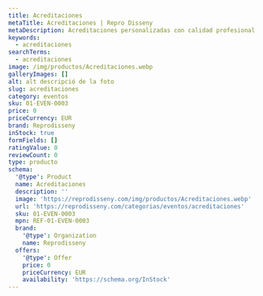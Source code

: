 ```yaml
---
title: Acreditaciones
metaTitle: Acreditaciones | Repro Disseny
metaDescription: Acreditaciones personalizadas con calidad profesional en Cataluña.
keywords:
  - acreditaciones
searchTerms:
  - acreditaciones
image: /img/productos/Acreditaciones.webp
galleryImages: []
alt: alt descripció de la foto
slug: acreditaciones
category: eventos
sku: 01-EVEN-0003
price: 0
priceCurrency: EUR
brand: Reprodisseny
inStock: true
formFields: []
ratingValue: 0
reviewCount: 0
type: producto
schema:
  '@type': Product
  name: Acreditaciones
  description: ''
  image: 'https://reprodisseny.com/img/productos/Acreditaciones.webp'
  url: 'https://reprodisseny.com/categorias/eventos/acreditaciones'
  sku: 01-EVEN-0003
  mpn: REF-01-EVEN-0003
  brand:
    '@type': Organization
    name: Reprodisseny
  offers:
    '@type': Offer
    price: 0
    priceCurrency: EUR
    availability: 'https://schema.org/InStock'
---
```


